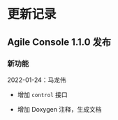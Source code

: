 # 更新记录

## Agile Console 1.1.0 发布

### 新功能

2022-01-24：马龙伟

* 增加 `control` 接口

* 增加 Doxygen 注释，生成文档
